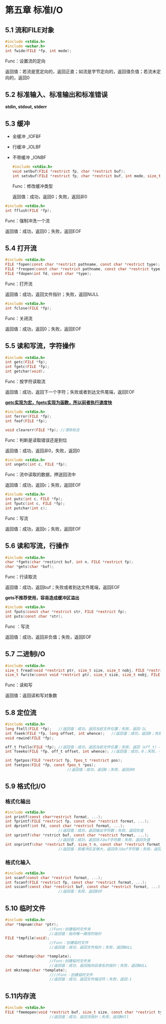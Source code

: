 # 第五章 标准I/O

## 5.1 流和FILE对象

```c
#include <stdio.h>
#include <wchar.h>
int fwide(FILE *fp, int mode);
```

Func：设置流的定向

返回值：若流是宽定向的，返回正直；如流是字节定向的，返回值负值；若流未定向的，返回0

## 5.2 标准输入、标准输出和标准错误

**stdin,  stdout, stderr**

## 5.3 缓冲

- 全缓冲	_IOFBF

- 行缓冲    _IOLBF

- 不带缓冲    _IONBF

  ```c
  #include <stdio.h>
  void setbuf(FILE *restrict fp, char *restrict buf);
  int setvbuf(FILE *restrict fp, char *restrict buf, int mode, size_t size);
  ```

  Func：修改缓冲类型

  返回值：成功，返回0；失败，返回非0

```c
#include <stdio.h>
int fflush(FILE *fp);
```

Func：强制冲洗一个流

返回值：成功，返回0；失败，返回EOF

## 5.4 打开流

```c
#include <stdio.h>
FILE *fopen(const char *restrict pathname, const char *restrict type);
FILE *freopen(const char *restrict pathname, const char *restrict type, FILE *restrict fp);
FILE *fdopen(int fd, const char *type);
```

Func：打开流

返回值：成功，返回文件指针；失败，返回NULL

```c
#include <stdio.h>
int fclose(FILE *fp);
```

Func：关闭流

返回值：成功，返回0；失败，返回EOF

## 5.5 读和写流，字符操作

```c
#include <stdio.h>
int getc(FILE *fp);
int fgetc(FILE *fp);
int getchar(void);
```

Func：按字符读取流

返回值：成功，返回下一个字符；失败或者到达文件尾端，返回EOF

**<u>getc实现为宏，fgetc实现为函数，所以前者执行速度快</u>**

```c
#include <stdio.h>
int ferror(FILE *fp);
int feof(FILE *fp);

void clearerr(FILE *fp); //清除标志
```

Func：判断是读取错误还是到位

返回值：成功，返回非0，失败，返回0

```c
#include <stdio.h>
int ungetc(int c, FILE *fp);
```

Func：流中读取的数据，押送回流中

返回值：成功，返回c；失败，返回EOF

```c
#include <stdio.h>
int putc(int c, FILE *fp);
int fputc(int c, FILE *fp);
int putchar(int c);
```

Func：写流

返回值：成功，返回c；失败，返回EOF

## 5.6 读和写流，行操作

```c
#include <stdio.h>
char *fgets(char *restirct buf, int n, FILE *restrict fp);
char *gets(char *buf);
```

Func：行读取流

返回值：成功，返回buf；失败或者到达文件尾端，返回EOF

**gets不推荐使用，容易造成缓冲区溢出**

```c
#include <stdio.h>
int fputs(const char *restrict str, FILE *restrict fp);
int puts(const char *str);
```

Func ：写流

返回值：成功，返回非负值；失败，返回EOF

## 5.7 二进制I/O

```c
#include <stdio.h>
size_t fread(void *restrict ptr, size_t size, size_t nobj, FILE *restrict fp);
size_t fwrite(const void *restrict ptr, size_t size, size_t nobj, FILE * restrict fp);
```

Func：读和写

返回值：返回读和写对象数

## 5.8 定位流

```c
#include <stdio.h>
long ftell(FILE *fp);	//返回值：成功，返回当前文件位置；失败，返回-1L
int fseek(FILE *fp, long offset, int whence);	//返回值：成功，返回0；失败，返回-1
void rewind(FILE *fp);

off_t ftello(FILE *fp);	//返回值：成功，返回当前文件位置；失败，返回（off_t）-1
int fseeko(FILE *fp, off_t offset, int whence); //返回值：成功，0；失败，-1

int fgetpos(FILE *restrict fp, fpos_t *restrict pos);
int fsetpos(FILE *fp, const fpos_t *pos);
							//返回值：成功，返回0；失败，返回非0
```

## 5.9 格式化I/O

### 格式化输出

```c
#include <stdio.h>
int printf(const char*restrict format, ...);
int fprintf(FILE *restrict fp, const char *restrict format, ...);
int dprintf(int fd, const char *restrict format, ...);
						//返回值：成功，返回输出字符数；失败，返回负值
int sprintf(char *rstrict buf, const char *restrict format, ...);
					 	//返回值：成功，返回存入buf字符数；失败，返回负值
int snprintf(char *restrict buf, size_t n, const char *restrict format, ...);
						//返回值：若缓冲区足够大，返回存入buf字符数；失败，返回负值
```

### 格式化输入

```c
#include <stdio.h>
int scanf(const char *restrict format, ...);
int fscanf(FILE *restrict fp, const char *restrict format, ...);
int sscanf(const char *restrict buf, const char *restrict format, ...);
						//返回值：失败，返回EOF
```

## 5.10  临时文件

```c
#include <stdio.h>
char *tmpnam(char *ptr);
					//Func:创建临时文件夹
					//返回值：指向唯一路径的指针
FILE *tmpfile(void);
					//Func：创建临时文件
					//返回值：成功，返回文件指针；失败，返回NULL

char *mkdtemp(char *template);
					//Func:创建临时文件夹
					//返回值：成功，返回指向目录名的指针；失败，返回NULL
int mkstemp(char *template);
					////Func：创建临时文件
					//返回值：成功，返回文件描述符；失败，返回-1
```

## 5.11内存流

```c
#include <stdio.h>
FILE *fmemopen(void *restrict buf, size_t size, const char *restrict type);
					//返回值：成功，返回流指针；失败，返回NUll
```

